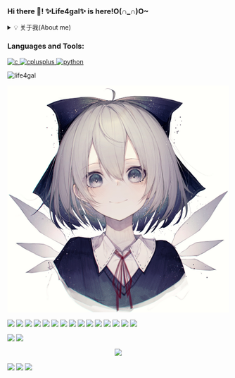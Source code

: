 ### Hi there 👋! ✨Life4gal✨ is here!O(∩_∩)O~

<details>
	<summary>💡 关于我(About me)</summary>
	<b>我是笨蛋哦,你愿意和我做朋友吗?真正的朋友哦</b><br>
	<b><-超级咸鱼-><-重度宅男<del>(其实是有交流障碍和社交恐惧症)</del>-><-卑微码农-><-重度人格分裂(?)-></b><br>
	<del><b>如果碰到有兴趣的话题会变身为话唠</b></del><br>
	<del><b>喜欢写别人看不懂的代码</b></del><br>
	<del><b>只要没人看的懂我的代码,就没人敢说我写的代码不好 <- 理直气壮</b></del><br>
	<details>
        <summary><b>不喜欢<del>(信你个鬼)</del>打游戏</b></summary>
			其实是打游戏太菜
	</details>
	<details>
	<summary><b>擅长<del>(并不)</del>二进制逆向</b></summary>
			其实还是因为打游戏太菜才去学的逆向<br>
			数据这种东西嘛,随便改改就好了嘛 <- 理直气壮
	</details>
	<b>口头禅: 不偷懒,哪有力气学习?</b><br>
	<b>擅长的语言: C, <del>C++</del>, Python</b><br>
	<b>🙏🙏🙏大佬带带我 :)🙏🙏🙏</b>
</details>
<h3 align="left">Languages and Tools:</h3>
<p align="left"> <a href="https://www.cprogramming.com/" target="_blank"> <img src="https://devicons.github.io/devicon/devicon.git/icons/c/c-original.svg" alt="c" width="40" height="40"/> </a> <a href="https://www.w3schools.com/cpp/" target="_blank"> <img src="https://devicons.github.io/devicon/devicon.git/icons/cplusplus/cplusplus-original.svg" alt="cplusplus" width="40" height="40"/> </a> <a href="https://www.python.org" target="_blank"> <img src="https://devicons.github.io/devicon/devicon.git/icons/python/python-original.svg" alt="python" width="40" height="40"/> </a> </p>

<p align="left"> <img src="https://komarev.com/ghpvc/?username=life4gal&label=Profile%20views&color=0e75b6&style=flat" alt="life4gal" /> </p>
<p align="center"> <img src="./80278148_p0_master1200.jpg" alt="life4gal" /> </p>


<p align="top"> 
<img src="https://forthebadge.com/images/badges/ages-18.svg"/> <img src="https://forthebadge.com/images/badges/built-by-developers.svg"/> <img src="https://forthebadge.com/images/badges/ctrl-c-ctrl-v.svg"/> <img src="https://forthebadge.com/images/badges/fixed-bugs.svg"/> <img src="https://forthebadge.com/images/badges/fo-real.svg"/>
<img src="https://forthebadge.com/images/badges/for-you.svg"/> <img src="https://forthebadge.com/images/badges/its-not-a-lie-if-you-believe-it.svg"/> <img src="https://forthebadge.com/images/badges/powered-by-black-magic.svg"/> <img src="https://forthebadge.com/images/badges/made-with-c-plus-plus.svg"/> <img src="https://forthebadge.com/images/badges/made-with-markdown.svg"/> <img src="https://forthebadge.com/images/badges/made-with-python.svg"/>
<img src="https://forthebadge.com/images/badges/makes-people-smile.svg"/> <img src="https://forthebadge.com/images/badges/not-a-bug-a-feature.svg"/> <img src="https://forthebadge.com/images/badges/works-on-my-machine.svg"/> <img src="https://forthebadge.com/images/badges/you-didnt-ask-for-this.svg"/>
</p>

<p align="top"> 
  <img src="https://github-readme-stats.life4gal.vercel.app/api/wakatime?username=Life4gal&show_icons=true&theme=synthwave&cache_seconds=1800"/>
  <img src="https://github-readme-stats.life4gal.vercel.app/api/top-langs/?username=Life4gal&hide=html&show_icons=true&theme=synthwave&cache_seconds=1800"/>
</p>

<p align="center"> 
  <img src="https://github-readme-stats.life4gal.vercel.app/api?username=Life4gal&show_icons=true&theme=synthwave&cache_seconds=1800"/>
</p>

<img src="https://wakatime.com/share/@Life4gal/57f1a8f3-ef3f-4b62-a067-0eda7c7cf54a.svg"/>
<img src="https://wakatime.com/share/@Life4gal/f6f0fa55-3be9-4ae1-9ee2-f498d25f345b.svg"/>
<img src="https://wakatime.com/share/@Life4gal/60dd9e75-3dba-4f55-8de0-2cf2c6eb3c1c.svg"/>
